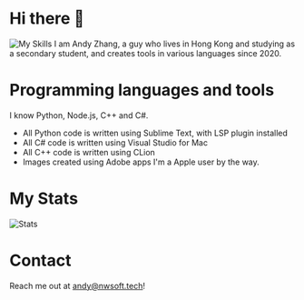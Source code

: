 # Hi there :wave:
![My Skills](https://user-images.githubusercontent.com/76037593/200325578-fe8999eb-e2ca-4986-bb1f-23da507958a8.png)
I am Andy Zhang, a guy who lives in Hong Kong and studying as a secondary student, and creates tools in various languages since 2020.

# Programming languages and tools
I know Python, Node.js, C++ and C#.
- All Python code is written using Sublime Text, with LSP plugin installed
- All C# code is written using Visual Studio for Mac
- All C++ code is written using CLion
- Images created using Adobe apps
I'm a Apple user by the way.

# My Stats
![Stats](https://github-readme-stats.vercel.app/api?username=zcg-coder)

# Contact
Reach me out at andy@nwsoft.tech!
